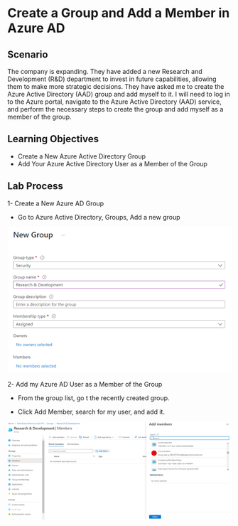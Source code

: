# Create a Group and Add a Member in Azure AD

## Scenario

The company is expanding. They have added a new Research and Development (R&D) department to invest in future capabilities, allowing them to make more 
strategic decisions. They have asked me to create the Azure Active Directory (AAD) group and add myself to it. I will need to log in to the Azure portal, navigate
to the Azure Active Directory (AAD) service, and perform the necessary steps to create the group and add myself as a member of the group.

## Learning Objectives

- Create a New Azure Active Directory Group
- Add Your Azure Active Directory User as a Member of the Group


## Lab Process

1-	Create a New Azure AD Group

-	Go to Azure Active Directory, Groups, Add a new group

![](../../Images/Lab-3/Imagen1.png/)

2-	Add my Azure AD User as a Member of the Group

-	From the group list, go t the recently created group. 

-	Click Add Member, search for my user, and add it.

![](../../Images/Lab-3/Imagen2.png/)
